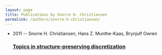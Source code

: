 ```yaml
---
layout: page
title: Publications by Snorre H. Christiansen
permalink: /authors/snorre-h-christiansen/
---
```


<ul class="post-list">
<li><span class='post-meta'>2011 -- Snorre H. Christiansen, Hans Z. Munthe-Kaas, Brynjulf Owren</span><h3><a class='post-link' href='../../topics-in-structure-preserving-discretization'>Topics in structure-preserving discretization</a></h3></li>

</ul>

